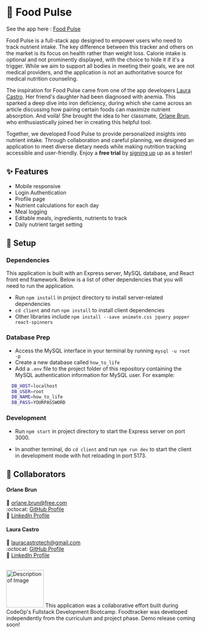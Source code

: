 # :apple: Food Pulse

See the app here : [Food Pulse](https://foodpulse.orlanebdesign.com/)

Food Pulse is a full-stack app designed to empower users who need to track nutrient intake. The key difference between this tracker and others on the market is its focus on health rather than weight loss. Calorie intake is optional and not prominently displayed, with the choice to hide it if it's a trigger. While we aim to support all bodies in meeting their goals, we are not medical providers, and the application is not an authoritative source for medical nutrition counseling.

The inspiration for Food Pulse came from one of the app developers [Laura Castro](#Laura-Castro). Her friend's daughter had been diagnosed with anemia. This sparked a deep dive into iron deficiency, during which she came across an article discussing how pairing certain foods can maximize nutrient absorption. And voilà! She brought the idea to her classmate, [Orlane Brun](#Orlane-Brun), who enthusiastically joined her in creating this helpful tool.

Together, we developed Food Pulse to provide personalized insights into nutrient intake. Through collaboration and careful planning, we designed an application to meet diverse dietary needs while making nutrition tracking accessible and user-friendly. Enjoy a **free trial** by [signing up](https://991f2449.sibforms.com/serve/MUIFAM4F5bfiWPgw7l0NfBbyB1-WCK3Cb7a0YvOpRcxIJDIKetySXbO6gPLqXhDo0q4OeABEJCUMfAPhCRpw5xot_icUjzC2y4VSYj0ze55Drn49dp1ARPfLeN3iJa4bfAvH_S_6SEMyvQL-M6gyE6_-KPL4anlzhk0Wl55qWsBJXMtB-7EHgIkYOcyteDa2v1BnJjXnZAza6gA2)
up as a tester! 

## :sparkles: Features 
- Mobile responsive 
- Login Authentication
- Profile page 
- Nutrient calculations for each day
- Meal logging
- Editable meals, ingredients, nutrients to track<br>
- Daily nutrient target setting

## :wrench: Setup  

### Dependencies
This application is built with an Express server, MySQL database, and React front end framework. Below is a list of other dependencies that you will need to run the application.

- Run `npm install` in project directory to install server-related dependencies
- `cd client` and run `npm install` to install client dependencies
- Other libraries include `npm install --save animate.css jquery popper react-spinners`

### Database Prep

- Access the MySQL interface in your terminal by running `mysql -u root -p`
- Create a new database called `how_to_life`
- Add a `.env` file to the project folder of this repository containing the MySQL authentication information for MySQL user. For example:

```bash
  DB_HOST=localhost
  DB_USER=root
  DB_NAME=how_to_life
  DB_PASS=YOURPASSWORD
```

### Development

- Run `npm start` in project directory to start the Express server on port 3000.

- In another terminal, do `cd client` and run `npm run dev` to start the client in development mode with hot reloading in port 5173.<br>

## :rocket: Collaborators 

#### Orlane Brun
:email: orlane.brun@free.com<br> 
:octocat: [GitHub Profile](https://github.com/OrlaneB)<br> 
🔗 [LinkedIn Profile](https://www.linkedin.com/in/orlane-brun/) 


#### Laura Castro
:email: lauracastrotech@gmail.com<br> 
:octocat: [GitHub Profile](https://github.com/lauracastrotech)<br> 
🔗 [LinkedIn Profile](https://www.linkedin.com/in/lccastro/)<br> 

<br>
<img src="https://lesbianswhotech.org/wp-content/uploads/2022/02/ExternalLink_CodeOp_logo_blue-2-2.jpg" alt="Description of Image" width="100"/>
This application was a collaborative effort built during CodeOp's Fullstack Development Bootcamp. Foodtracker was developed independently from the curriculum and project phase. Demo release coming soon!

